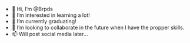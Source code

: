 - 👋 Hi, I’m @Brpds
- 👀 I’m interested in learning a lot!
- 🌱 I’m currently graduating!
- 💞️ I’m looking to collaborate in the future when I have the propper skills.
- 📫 Will post social media later...

<!---
Brpds/Brpds is a ✨ special ✨ repository because its `README.md` (this file) appears on your GitHub profile.
You can click the Preview link to take a look at your changes.
--->
